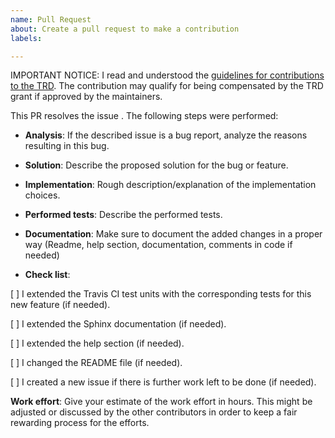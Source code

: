 ```yaml
---
name: Pull Request
about: Create a pull request to make a contribution
labels: 

---
```

IMPORTANT NOTICE:
I read and understood the [guidelines for contributions to the TRD](https://tezos-reward-distributor-organization.github.io/tezos-reward-distributor/contributors.html). The contribution may qualify for being compensated by the TRD grant if approved by the maintainers.

This PR resolves the issue <issue ID>. The following steps were performed:

* **Analysis**: If the described issue is a bug report, analyze the reasons resulting in this bug.

* **Solution**: Describe the proposed solution for the bug or feature.

* **Implementation**: Rough description/explanation of the implementation choices.

* **Performed tests**: Describe the performed tests.

* **Documentation**: Make sure to document the added changes in a proper way (Readme, help section, documentation, comments in code if needed)

* **Check list**:

[ ] I extended the Travis CI test units with the corresponding tests for this new feature (if needed).

[ ] I extended the Sphinx documentation (if needed).

[ ] I extended the help section (if needed).

[ ] I changed the README file (if needed).

[ ] I created a new issue if there is further work left to be done (if needed).

**Work effort**: Give your estimate of the work effort in hours. This might be adjusted or discussed by the other contributors in order to keep a fair rewarding process for the efforts.
